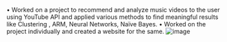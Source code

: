 •	Worked on a project to recommend and analyze music videos to the user using YouTube API and applied various methods to find meaningful results like Clustering , ARM, Neural Networks, Naïve Bayes.
•	Worked on the project individually and created a website for the same.
![image](https://github.com/Vishadh99/Music-Recommendation-System-with-YouTube-API/assets/62636606/9c93c4d9-ea3e-4fd6-a195-ee64c1649848)
